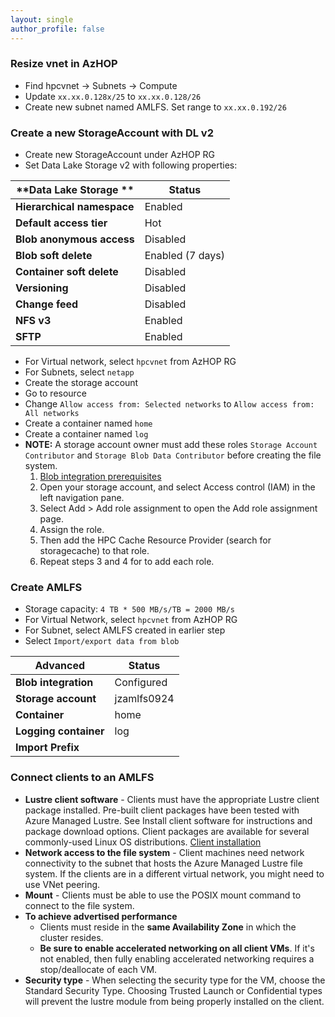 ```yaml
---
layout: single
author_profile: false
---
```



### Resize vnet in AzHOP
- Find hpcvnet -> Subnets -> Compute
- Update `xx.xx.0.128x/25` to `xx.xx.0.128/26`
- Create new subnet named AMLFS. Set range to `xx.xx.0.192/26`

### Create a new StorageAccount with DL v2
- Create new StorageAccount under AzHOP RG
- Set Data Lake Storage v2 with following properties:

| **Data Lake Storage **  | **Status**              |
|-------------------------|----------------------|
| **Hierarchical namespace**  | Enabled              |
| **Default access tier**     | Hot                  |
| **Blob anonymous access**   | Disabled             |
| **Blob soft delete**        | Enabled (7 days)     |
| **Container soft delete**   | Disabled             |
| **Versioning**              | Disabled             |
| **Change feed**             | Disabled             |
| **NFS v3**                  | Enabled              |
| **SFTP**                    | Enabled              |

- For Virtual network, select `hpcvnet` from AzHOP RG
- For Subnets, select `netapp`
- Create the storage account
- Go to resource
- Change `Allow access from: Selected networks` to `Allow access from: All networks`
- Create a container named `home`
- Create a container named `log`
- **NOTE:** A storage account owner must add these roles `Storage Account Contributor` and `Storage Blob Data Contributor` before creating the file system.   
  1. [Blob integration prerequisites](https://learn.microsoft.com/en-us/azure/azure-managed-lustre/amlfs-prerequisites#blob-integration-prerequisites-optional)
  2. Open your storage account, and select Access control (IAM) in the left navigation pane.
  3. Select Add > Add role assignment to open the Add role assignment page.
  4. Assign the role.
  5. Then add the HPC Cache Resource Provider (search for storagecache) to that role.
  6. Repeat steps 3 and 4 for to add each role.

### Create AMLFS
- Storage capacity: `4 TB * 500 MB/s/TB = 2000 MB/s`
- For Virtual Network, select `hpcvnet` from AzHOP RG
- For Subnet, select AMLFS created in earlier step
- Select `Import/export data from blob`

| **Advanced**                  | **Status**            |
|-------------------------------|-----------------------|
| **Blob integration**          | Configured           |
| **Storage account**           | jzamlfs0924           |
| **Container**                 | home                  |
| **Logging container**         | log                   |
| **Import Prefix**             |                       |

### Connect clients to an AMLFS
- **Lustre client software** - Clients must have the appropriate Lustre client package installed. Pre-built client packages have been tested with Azure Managed Lustre. See Install client software for instructions and package download options. Client packages are available for several commonly-used Linux OS distributions. [Client installation](https://learn.microsoft.com/en-us/azure/azure-managed-lustre/client-install?pivots=centos-7)
- **Network access to the file system** - Client machines need network connectivity to the subnet that hosts the Azure Managed Lustre file system. If the clients are in a different virtual network, you might need to use VNet peering.
- **Mount** - Clients must be able to use the POSIX mount command to connect to the file system.
- **To achieve advertised performance**
  - Clients must reside in the **same Availability Zone** in which the cluster resides.
  - **Be sure to enable accelerated networking on all client VMs**. If it's not enabled, then fully enabling accelerated networking requires a stop/deallocate of each VM.
- **Security type** - When selecting the security type for the VM, choose the Standard Security Type. Choosing Trusted Launch or Confidential types will prevent the lustre module from being properly installed on the client.
